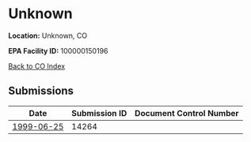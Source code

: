 # Unknown

**Location:** Unknown, CO

**EPA Facility ID:** 100000150196

[Back to CO Index](../../index.md)

## Submissions

| Date | Submission ID | Document Control Number |
|------|--------------|-------------------------|
| [1999-06-25](submissions/14264.md) | 14264 |  |
